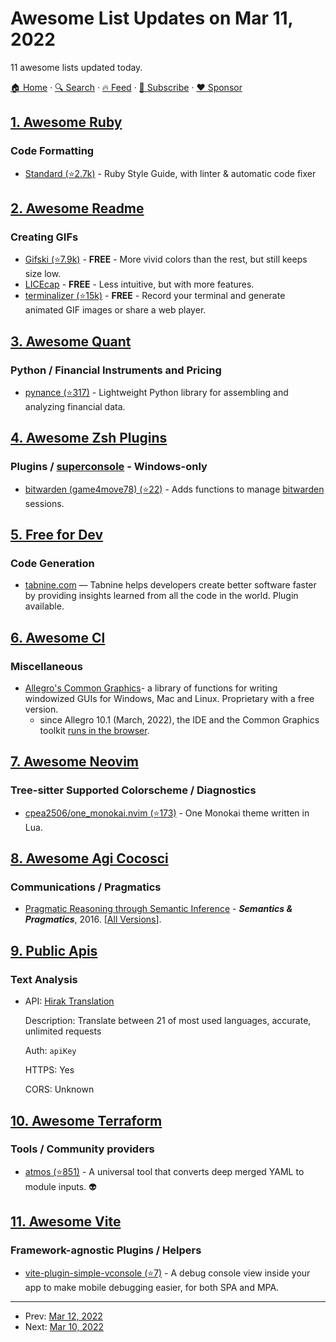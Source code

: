 # Awesome List Updates on Mar 11, 2022

11 awesome lists updated today.

[🏠 Home](/README.md) · [🔍 Search](https://www.trackawesomelist.com/search/) · [🔥 Feed](https://www.trackawesomelist.com/rss.xml) · [📮 Subscribe](https://trackawesomelist.us17.list-manage.com/subscribe?u=d2f0117aa829c83a63ec63c2f&id=36a103854c) · [❤️  Sponsor](https://github.com/sponsors/theowenyoung)



## [1. Awesome Ruby](/content/markets/awesome-ruby/README.md)

### Code Formatting

*   [Standard (⭐2.7k)](https://github.com/testdouble/standard) - Ruby Style Guide, with linter & automatic code fixer

## [2. Awesome Readme](/content/matiassingers/awesome-readme/README.md)

### Creating GIFs

*   [Gifski (⭐7.9k)](https://github.com/sindresorhus/Gifski#readme) - **FREE** - More vivid colors than the rest, but still keeps size low.
*   [LICEcap](https://www.cockos.com/licecap/) - **FREE** - Less intuitive, but with more features.
*   [terminalizer (⭐15k)](https://github.com/faressoft/terminalizer) - **FREE** - Record your terminal and generate animated GIF images or share a web player.

## [3. Awesome Quant](/content/wilsonfreitas/awesome-quant/README.md)

### Python / Financial Instruments and Pricing

*   [pynance (⭐317)](https://github.com/GriffinAustin/pynance) - Lightweight Python library for assembling and analyzing financial data.

## [4. Awesome Zsh Plugins](/content/unixorn/awesome-zsh-plugins/README.md)

### Plugins / [superconsole](https://github.com/alexchmykhalo/superconsole) - Windows-only

*   [bitwarden (game4move78) (⭐22)](https://github.com/Game4Move78/zsh-bitwarden) - Adds functions to manage [bitwarden](https://bitwarden.com/) sessions.

## [5. Free for Dev](/content/ripienaar/free-for-dev/README.md)

### Code Generation

*   [tabnine.com](https://www.tabnine.com/) — Tabnine helps developers create better software faster by providing insights learned from all the code in the world. Plugin available.

## [6. Awesome Cl](/content/CodyReichert/awesome-cl/README.md)

### Miscellaneous

*   [Allegro's Common Graphics](https://franz.com/products/allegro-common-lisp/acl_gui_tools.lhtml)- a library of functions for writing windowized GUIs for Windows, Mac and Linux. Proprietary with a free version.
    *   since Allegro 10.1 (March, 2022), the IDE and the Common Graphics toolkit [runs in the browser](https://franz.com/ftp/pri/acl/cgjs/doc.html).

## [7. Awesome Neovim](/content/rockerBOO/awesome-neovim/README.md)

### Tree-sitter Supported Colorscheme / Diagnostics

*   [cpea2506/one\_monokai.nvim (⭐173)](https://github.com/cpea2506/one_monokai.nvim) - One Monokai theme written in Lua.

## [8. Awesome Agi Cocosci](/content/YuzheSHI/awesome-agi-cocosci/README.md)

### Communications / Pragmatics

*   [Pragmatic Reasoning through Semantic Inference](http://cocolab.stanford.edu/papers/BergenLevyGoodman-LexUnc.pdf) - ***Semantics & Pragmatics***, 2016. \[[All Versions](https://scholar.google.com/scholar?cluster=1433855075217315997)].

## [9. Public Apis](/content/public-apis/public-apis/README.md)

### Text Analysis

- API: [Hirak Translation](https://translate.hirak.site/)

  Description: Translate between 21 of most used languages, accurate, unlimited requests

  Auth: `apiKey`

  HTTPS: Yes

  CORS: Unknown



## [10. Awesome Terraform](/content/shuaibiyy/awesome-terraform/README.md)

### Tools / Community providers

*   [atmos (⭐851)](https://github.com/cloudposse/atmos) - A universal tool that converts deep merged YAML to module inputs. :alien:

## [11. Awesome Vite](/content/vitejs/awesome-vite/README.md)

### Framework-agnostic Plugins / Helpers

*   [vite-plugin-simple-vconsole (⭐7)](https://github.com/venojs/vite-plugin-simple-vconsole) - A debug console view inside your app to make mobile debugging easier, for both SPA and MPA.

---

- Prev: [Mar 12, 2022](/content/2022/03/12/README.md)
- Next: [Mar 10, 2022](/content/2022/03/10/README.md)